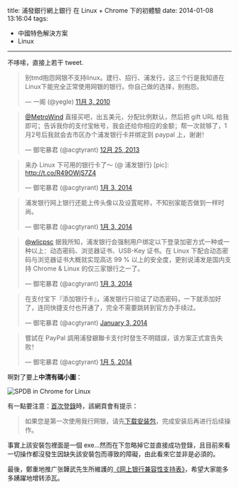 title: 浦發銀行網上銀行 在 Linux + Chrome 下的初體驗
date: 2014-01-08 13:16:04
tags:
- 中國特色解決方案
- Linux
---
不哆嗦，直接上若干 tweet.

<blockquote class="twitter-tweet" lang="zh-cn"><p>别tmd抱怨网银不支持linux。建行、招行、浦发行，这三个行是我知道在Linux下能完全正常使用网银的银行。你自己做的选择，别抱怨。</p>&mdash; 一阁 (@yegle) <a href="https://twitter.com/yegle/statuses/29580740845">11月 3, 2010</a></blockquote>
<script async src="//platform.twitter.com/widgets.js" charset="utf-8"></script>

<blockquote class="twitter-tweet" lang="zh-cn"><p><a href="https://twitter.com/MetroWind">@MetroWind</a> 直接买吧，出五美元，分配比例默认，然后把 gift URL 给我即可；告诉我你的支付宝帐号，我会还给你相应的金额；帮一次就够了，1月2号后我就会去市区办个浦发银行卡并绑定到 paypal 上，谢谢！</p>&mdash; 御宅暴君 (@acgtyrant) <a href="https://twitter.com/acgtyrant/statuses/415874025731026944">12月 25, 2013</a></blockquote>
<script async src="//platform.twitter.com/widgets.js" charset="utf-8"></script>

<blockquote class="twitter-tweet" lang="zh-cn"><p>来办 Linux 下可用的银行卡了～ (@ 浦发银行) [pic]: <a href="http://t.co/R49OWjS7Z4">http://t.co/R49OWjS7Z4</a></p>&mdash; 御宅暴君 (@acgtyrant) <a href="https://twitter.com/acgtyrant/statuses/418998289368109056">1月 3, 2014</a></blockquote>
<script async src="//platform.twitter.com/widgets.js" charset="utf-8"></script>

<blockquote class="twitter-tweet" lang="zh-cn"><p>浦发银行网上银行还能上传头像以及设置昵称，不知别家能否做到一样时尚。</p>&mdash; 御宅暴君 (@acgtyrant) <a href="https://twitter.com/acgtyrant/statuses/419055268832374784">1月 3, 2014</a></blockquote>
<script async src="//platform.twitter.com/widgets.js" charset="utf-8"></script>

<blockquote class="twitter-tweet" lang="zh-cn"><p><a href="https://twitter.com/wlicpsc">@wlicpsc</a> 据我所知，浦发银行会强制用户绑定以下登录加密方式一种或一种以上：动态密码、浏览器证书、USB-Key 证书。在 Linux 下配合动态密码与浏览器证书大概就实现高达 99 % 以上的安全度，更别说浦发是国内支持 Chrome &amp; Linux 的仅三家银行之一了。</p>&mdash; 御宅暴君 (@acgtyrant) <a href="https://twitter.com/acgtyrant/statuses/419059352620654592">1月 3, 2014</a></blockquote>
<script async src="//platform.twitter.com/widgets.js" charset="utf-8"></script>

<blockquote class="twitter-tweet" data-partner="tweetdeck"><p>在支付宝下『添加银行卡』，浦发银行只验证了动态密码，一下就添加好了，连同快捷支付也开通了，完全不需要跳转到官方办手续过。</p>&mdash; 御宅暴君 (@acgtyrant) <a href="https://twitter.com/acgtyrant/statuses/419090303966932993">January 3, 2014</a></blockquote>
<script async src="//platform.twitter.com/widgets.js" charset="utf-8"></script>

<blockquote class="twitter-tweet" lang="zh-cn"><p>嘗試在 PayPal 調用浦發銀聯卡支付时發生不明錯誤，该方案正式宣告失败！</p>&mdash; 御宅暴君 (@acgtyrant) <a href="https://twitter.com/acgtyrant/statuses/419823201271558144">1月 5, 2014</a></blockquote>
<script async src="//platform.twitter.com/widgets.js" charset="utf-8"></script>

啊對了要上**中清有碼小圖**：

![SPDB in Chrome for Linux][1]

有一點要注意：[首次登錄][2]時，該網頁會有提示：

> 如果您是第一次使用我行网银，请先[下载安装包][3]，完成安装后再进行后续操作。

事實上該安裝包裡面是一個 exe...然而在下忽略掉它並直接成功登錄，且目前來看一切操作都沒發生因缺失該安裝包而導致的障礙，由此看來它並非是必須的。

最後，鄭重地推广张韡武先生所維護的[《网上银行兼容性支持表》][4]，希望大家能多多踴躍地增转添瓦。


  [1]: https://lh6.googleusercontent.com/-JozoAsorEuc/Us0qHcm2ypI/AAAAAAAAEvg/vAcOzcL7Kf4/w955-h537-no/Selection_002.png "SPDB in Chrome for Linux"
  [2]: https://ebank.spdb.com.cn/per/gb/basic/firstlogin.jsp
  [3]: http://ebank.spdb.com.cn/download/spdbsign.zip
  [4]: openbanks.info
